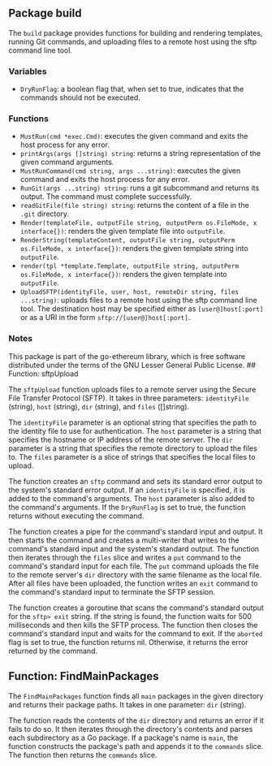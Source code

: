 ## Package build

The `build` package provides functions for building and rendering templates, running Git commands, and uploading files to a remote host using the sftp command line tool.

### Variables

- `DryRunFlag`: a boolean flag that, when set to true, indicates that the commands should not be executed.

### Functions

- `MustRun(cmd *exec.Cmd)`: executes the given command and exits the host process for any error.
- `printArgs(args []string) string`: returns a string representation of the given command arguments.
- `MustRunCommand(cmd string, args ...string)`: executes the given command and exits the host process for any error.
- `RunGit(args ...string) string`: runs a git subcommand and returns its output. The command must complete successfully.
- `readGitFile(file string) string`: returns the content of a file in the `.git` directory.
- `Render(templateFile, outputFile string, outputPerm os.FileMode, x interface{})`: renders the given template file into `outputFile`.
- `RenderString(templateContent, outputFile string, outputPerm os.FileMode, x interface{})`: renders the given template string into `outputFile`.
- `render(tpl *template.Template, outputFile string, outputPerm os.FileMode, x interface{})`: renders the given template into `outputFile`.
- `UploadSFTP(identityFile, user, host, remoteDir string, files ...string)`: uploads files to a remote host using the sftp command line tool. The destination host may be specified either as `[user@]host[:port]` or as a URI in the form `sftp://[user@]host[:port]`.

### Notes

This package is part of the go-ethereum library, which is free software distributed under the terms of the GNU Lesser General Public License. ## Function: sftpUpload

The `sftpUpload` function uploads files to a remote server using the Secure File Transfer Protocol (SFTP). It takes in three parameters: `identityFile` (string), `host` (string), `dir` (string), and `files` ([]string). 

The `identityFile` parameter is an optional string that specifies the path to the identity file to use for authentication. The `host` parameter is a string that specifies the hostname or IP address of the remote server. The `dir` parameter is a string that specifies the remote directory to upload the files to. The `files` parameter is a slice of strings that specifies the local files to upload.

The function creates an `sftp` command and sets its standard error output to the system's standard error output. If an `identityFile` is specified, it is added to the command's arguments. The `host` parameter is also added to the command's arguments. If the `DryRunFlag` is set to true, the function returns without executing the command.

The function creates a pipe for the command's standard input and output. It then starts the command and creates a multi-writer that writes to the command's standard input and the system's standard output. The function then iterates through the `files` slice and writes a `put` command to the command's standard input for each file. The `put` command uploads the file to the remote server's `dir` directory with the same filename as the local file. After all files have been uploaded, the function writes an `exit` command to the command's standard input to terminate the SFTP session.

The function creates a goroutine that scans the command's standard output for the `sftp> exit` string. If the string is found, the function waits for 500 milliseconds and then kills the SFTP process. The function then closes the command's standard input and waits for the command to exit. If the `aborted` flag is set to true, the function returns nil. Otherwise, it returns the error returned by the command.

## Function: FindMainPackages

The `FindMainPackages` function finds all `main` packages in the given directory and returns their package paths. It takes in one parameter: `dir` (string).

The function reads the contents of the `dir` directory and returns an error if it fails to do so. It then iterates through the directory's contents and parses each subdirectory as a Go package. If a package's name is `main`, the function constructs the package's path and appends it to the `commands` slice. The function then returns the `commands` slice.
